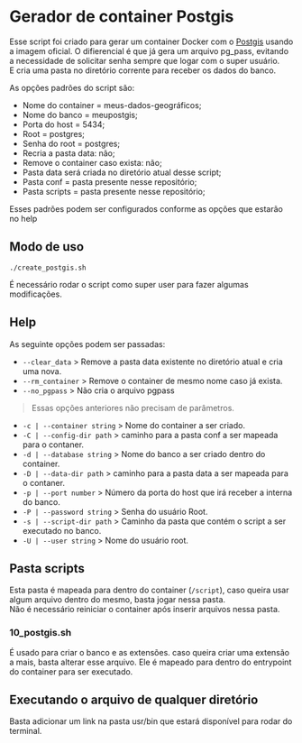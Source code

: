 # Gerador de container Postgis

Esse script foi criado para gerar um container Docker com o [Postgis](https://postgis.net) 
usando a imagem oficial. O difierencial é que já gera um arquivo pg_pass, evitando
 a necessidade de solicitar senha sempre que logar com o super usuário.  
E cria uma pasta no diretório corrente para receber os dados do banco.

As opções padrões do script são:

- Nome do container = meus-dados-geográficos;  
- Nome do banco = meupostgis;  
- Porta do host = 5434;  
- Root = postgres;  
- Senha do root = postgres;  
- Recria a pasta data: não;  
- Remove o container caso exista: não;  
- Pasta data será criada no diretório atual desse script;  
- Pasta conf = pasta presente nesse repositório;  
- Pasta scripts = pasta presente nesse repositório;  

Esses padrões podem ser configurados conforme as opções que estarão no help

## Modo de uso

```shel
./create_postgis.sh
```

É necessário rodar o script como super user para fazer algumas modificações.

## Help

As seguinte opções podem ser passadas:

- `--clear_data` > Remove a pasta data existente no diretório atual e cria uma nova.
- `--rm_container` > Remove o container de mesmo nome caso já exista.
- `--no_pgpass` > Não cria o arquivo pgpass

> Essas opções anteriores não precisam de parâmetros.

- `-c | --container string` > Nome do container a ser criado.  
- `-C | --config-dir path` > caminho para a pasta conf a ser mapeada para o contaner.  
- `-d | --database string` > Nome do banco a ser criado dentro do container.  
- `-D | --data-dir path` > caminho para a pasta data a ser mapeada para o contaner.  
- `-p | --port number` > Número da porta do host que irá receber a interna do banco.  
- `-P | --password string` > Senha do usuário Root.  
- `-s | --script-dir path` > Caminho da pasta que contém o script a ser executado no banco.  
- `-U | --user string` > Nome do usuário root.  

## Pasta scripts

Esta pasta é mapeada para dentro do container (`/script`), caso queira usar algum arquivo dentro do mesmo, basta jogar nessa pasta.  
Não é necessário reiniciar o container após inserir arquivos nessa pasta.

### 10_postgis.sh

É usado para criar o banco e as extensões. caso queira criar uma extensão a mais, basta alterar esse arquivo.
Ele é mapeado para dentro do entrypoint do container para ser executado.

## Executando o arquivo de qualquer diretório

Basta adicionar um link na pasta usr/bin que estará disponível para rodar do terminal.
